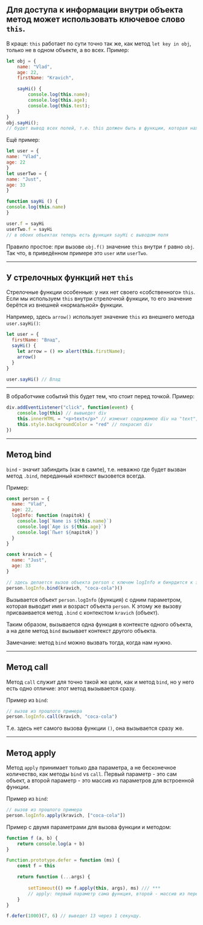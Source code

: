 ## Для доступа к информации внутри объекта метод может использовать ключевое слово `this`.

В краце: `this` работает по сути точно так же, как метод `let key in obj`, только не в одном объекте, а во всех. 
Пример: 

```javascript
let obj = {
    name: "Vlad",
    age: 22,
    firstName: "Kravich",

    sayHi() {
        console.log(this.name);
        console.log(this.age);
        console.log(this.test);
    }
}
obj.sayHi();
// будет вывод всех полей, т.е. this должен быть в функции, которая находится в самом объекте
```

Ещё пример: 

```javascript
let user = {
name: "Vlad", 
age: 22
}
let userTwo = {
name: "Just",
age: 33
}

function sayHi () {
console.log(this.name)
}

user.f = sayHi
userTwo.f = sayHi
// в обоих объектах теперь есть функция sayHi с выводом поля
```

Правило простое: при вызове `obj.f()` значение `this` внутри `f` равно `obj`. Так что, в приведённом примере это `user` или `userTwo`.

***

## У стрелочных функций нет `this`

Стрелочные функции особенные: у них нет своего «собственного» `this`. Если мы используем `this` внутри стрелочной функции, то его значение берётся из внешней «нормальной» функции.

Например, здесь `arrow()` использует значение `this` из внешнего метода `user.sayHi()`:

```javascript
let user = {
  firstName: "Влад",
  sayHi() {
    let arrow = () => alert(this.firstName);
    arrow()
  }
}

user.sayHi() // Влад
```
***
В обработчике событий this будет тем, что стоит перед точкой. 
Пример: 

```javascript
div.addEventListener("click", function(event) {
    console.log(this) // вывыедет div
    this.innerHTML = "<p>text</p>" // изменит содержимое div на "text", т.е. this будет div
    this.style.backgroundColor = "red" // покрасил div 
})

```

*** 

## Метод bind 

`bind` - значит забиндить (как в сампе), т.е. неважно где будет вызван метод `.bind`, переданный контекст вызовется всегда. 

Пример: 

```javascript
const person = {
  name: "Vlad",
  age: 22,
  logInfo: function (napitok) {
    console.log(`Name is ${this.name}`)
    console.log(`Age is ${this.age}`)
    console.log(`Пьет ${napitok}`)
  }
}

const kravich = {
  name: "Just",
  age: 33
}

// здесь делается вызов объекта person с ключем logInfo и бинрдится к этому вызову объект kravich
person.logInfo.bind(kravich, "coca-cola")() 
```

Вызывается объект `person.logInfo` (функция) с одним параметром, которая выводит имя и возраст объекта `person`. К этому же вызову присваивается метод `.bind` с контекстом `kravich` (объект). 

Таким образом, вызывается одна функция в контексте одного объекта, а на деле метод `bind` вызывает контекст другого объекта.

Замечание: метод `bind` можно вызвать тогда, когда нам нужно.


*** 

## Метод call

Метод `call` служит для точно такой же цели, как и метод `bind`, но у него есть одно отличие: этот метод вызывается сразу. 

Пример из `bind`: 

```javascript
// вызов из прошлого примера
person.logInfo.call(kravich, "coca-cola")
```
Т.е. здесь нет самого вызова функции `()`, она вызывается сразу же.

***

## Метод apply 

Метод `apply` принимает только два параметра, а не бесконечное количество, как методы `bind` vs `call`. Первый параметр - это сам объект, а второй параметр - это массив из параметров для встроенной функции.

Пример из `bind`: 

```javascript
// вызов из прошлого примера
person.logInfo.apply(kravich, ["coca-cola"])
```

Пример с двумя параметрами для вызова функции и методом:

```javascript
function f (a, b) {
    return console.log(a + b)
}

Function.prototype.defer = function (ms) {
    const f = this

    return function (...args) { 
        
        setTimeout(() => f.apply(this, args), ms) /// ***
        // apply: первый параметр сама функция, второй - массив из передаваемых параметров для f()
    }
}

f.defer(1000)(7, 6) // выведет 13 через 1 секунду.
```

